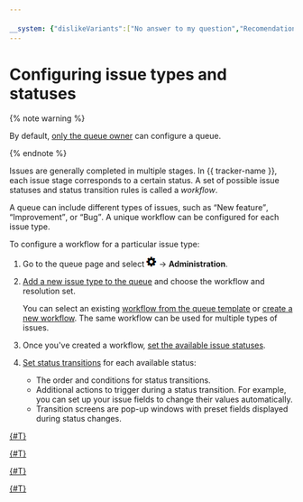 ```yaml
---

__system: {"dislikeVariants":["No answer to my question","Recomendations didn't help","The content doesn't match title","Other"]}
---
```

# Configuring issue types and statuses

{% note warning %}

By default, [only the queue owner](queue-access.md) can configure a queue.

{% endnote %}

Issues are generally completed in multiple stages. In {{ tracker-name }}, each issue stage corresponds to a certain status. A set of possible issue statuses and status transition rules is called a _workflow_.

A queue can include different types of issues, such as <q>New feature</q>, <q>Improvement</q>, or <q>Bug</q>. A unique workflow can be configured for each issue type.

To configure a workflow for a particular issue type:

1. Go to the queue page and select ![](../../_assets/tracker/icon-settings.png) → **Administration**.

1. [Add a new issue type to the queue](add-ticket-type.md) and choose the workflow and resolution set.

   You can select an existing [workflow from the queue template](workflows.md) or [create a new workflow](add-workflow.md). The same workflow can be used for multiple types of issues.

1. Once you've created a workflow, [set the available issue statuses](workflow-status-edit.md).

1. [Set status transitions](workflow-action-edit.md) for each available status:
    - The order and conditions for status transitions.
    - Additional actions to trigger during a status transition. For example, you can set up your issue fields to change their values automatically.
    - Transition screens are pop-up windows with preset fields displayed during status changes.

[{#T}](add-ticket-type.md)

[{#T}](add-workflow.md)

[{#T}](workflow-status-edit.md)

[{#T}](workflow-action-edit.md)

